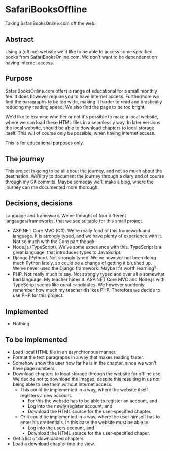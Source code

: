 # SafariBooksOffline
Taking SafariBooksOnline.com off the web.

## Abstract
Using a (offline) website we'd like to be able to access some specified books from SafariBooksOnline.com. We don't want to be dependenet on having internet access.

## Purpose
SafariBooksOnline.com offers a range of educational for a small monthly fee. It does however require you to have internet access.
Furthermore we find the paragraphs to be too wide, making it harder to read and drastically reducing my reading speed. We also find the page to be too bright.

We'd like to examine whether or not it's possible to make a local website, where we can load these HTML files in a seamlessly way.
In later versions the local website, should be able to download chapters to local storage itself. This will of course only be possible, when having internet access.

This is for educational purposes only.

## The journey
This project is going to be all about the journey, and not so much about the destination.
We'll try to document the journey through a diary and of course through my Git commits. Maybe someday we'll make a blog, where the journey can me documented more thorough.

## Decisions, decisions
Language and framework. We've thought of four different langauges/frameworks, that we see suitable for this small project.
  * ASP.NET Core MVC (C#). We're really fond of this framework and language. It is strongly typed, and we have plenty of experience with it. Not so much with the Core part though.
  * Node.js (TypeScript). We've some experience with this. TypeScript is a great language, that introduces types to JavaScript.
  * Django (Python). Not strongly typed. We've however not been doing much Python lately, so could be a change of getting it brushed up. We've never used the Django framework. Maybe it's worth learning?
  * PHP. Not really much to say. Not strongly typed and over all a somewhat bad language. My teacher hates it.
ASP.NET Core MVC and Node.js with TypeScript seems like great candidates. We however suddenly remember how much my teacher dislikes PHP. Therefore we decide to use PHP for this project.

## Implemented
* Nothing

## To be implemented
* Load local HTML file in an asynchronous manner.
* Format the text paragraphs in a way that makes reading faster.
* Somehow show the user how far he is in the chapter, since we won't have page numbers.
* Download chapters to local storage through the website for offline use. We decide not to download the images, despite this resulting in us not being able to see them without internet access.
  * This could be implemented in a way, where the website itself registers a new account.
    * For this the website has to be able to register an account, and
    * Log into the newly register account, and
    * Download the HTML source for the user-specified chapter.
  * Or it could be implemented in a way, where the user himself has to enter his credentials. In this case the website must be able to
    * Log into the users account, and
    * Download the HTML source for the user-specified chaper.
* Get a list of downloaded chapters
* Load a download chapter into the view.
